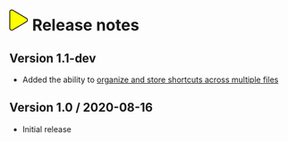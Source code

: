 # ![](img/arrow.svg) Release notes

## Version 1.1-dev

- Added the ability to [organize and store shortcuts across multiple files](loading-separate-files.md)

## Version 1.0 / 2020-08-16

- Initial release
